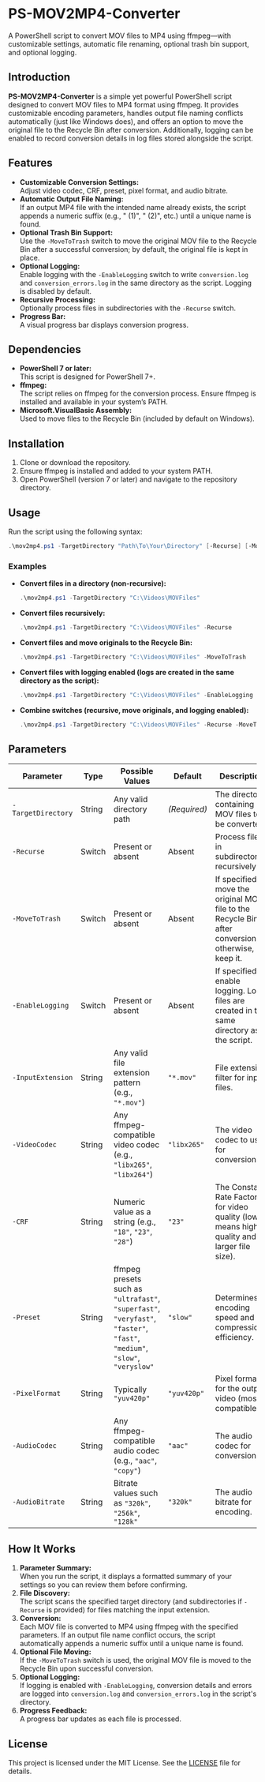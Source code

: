 # PS-MOV2MP4-Converter

A PowerShell script to convert MOV files to MP4 using ffmpeg—with customizable settings, automatic file renaming, optional trash bin support, and optional logging.

## Introduction

**PS-MOV2MP4-Converter** is a simple yet powerful PowerShell script designed to convert MOV files to MP4 format using ffmpeg. It provides customizable encoding parameters, handles output file naming conflicts automatically (just like Windows does), and offers an option to move the original file to the Recycle Bin after conversion. Additionally, logging can be enabled to record conversion details in log files stored alongside the script.

## Features

- **Customizable Conversion Settings:**  
  Adjust video codec, CRF, preset, pixel format, and audio bitrate.
- **Automatic Output File Naming:**  
  If an output MP4 file with the intended name already exists, the script appends a numeric suffix (e.g., " (1)", " (2)", etc.) until a unique name is found.
- **Optional Trash Bin Support:**  
  Use the `-MoveToTrash` switch to move the original MOV file to the Recycle Bin after a successful conversion; by default, the original file is kept in place.
- **Optional Logging:**  
  Enable logging with the `-EnableLogging` switch to write `conversion.log` and `conversion_errors.log` in the same directory as the script. Logging is disabled by default.
- **Recursive Processing:**  
  Optionally process files in subdirectories with the `-Recurse` switch.
- **Progress Bar:**  
  A visual progress bar displays conversion progress.

## Dependencies

- **PowerShell 7 or later:**  
  This script is designed for PowerShell 7+.
- **ffmpeg:**  
  The script relies on ffmpeg for the conversion process. Ensure ffmpeg is installed and available in your system’s PATH.
- **Microsoft.VisualBasic Assembly:**  
  Used to move files to the Recycle Bin (included by default on Windows).

## Installation

1. Clone or download the repository.
2. Ensure ffmpeg is installed and added to your system PATH.
3. Open PowerShell (version 7 or later) and navigate to the repository directory.

## Usage

Run the script using the following syntax:

```powershell
.\mov2mp4.ps1 -TargetDirectory "Path\To\Your\Directory" [-Recurse] [-MoveToTrash] [-EnableLogging] [other parameters]
```

### Examples

- **Convert files in a directory (non-recursive):**
  ```powershell
  .\mov2mp4.ps1 -TargetDirectory "C:\Videos\MOVFiles"
  ```

- **Convert files recursively:**
  ```powershell
  .\mov2mp4.ps1 -TargetDirectory "C:\Videos\MOVFiles" -Recurse
  ```

- **Convert files and move originals to the Recycle Bin:**
  ```powershell
  .\mov2mp4.ps1 -TargetDirectory "C:\Videos\MOVFiles" -MoveToTrash
  ```

- **Convert files with logging enabled (logs are created in the same directory as the script):**
  ```powershell
  .\mov2mp4.ps1 -TargetDirectory "C:\Videos\MOVFiles" -EnableLogging
  ```

- **Combine switches (recursive, move originals, and logging enabled):**
  ```powershell
  .\mov2mp4.ps1 -TargetDirectory "C:\Videos\MOVFiles" -Recurse -MoveToTrash -EnableLogging
  ```

## Parameters

| Parameter           | Type    | Possible Values                                                                                                     | Default     | Description                                                                                         |
|---------------------|---------|---------------------------------------------------------------------------------------------------------------------|-------------|-----------------------------------------------------------------------------------------------------|
| `-TargetDirectory`  | String  | Any valid directory path                                                                                            | *(Required)*| The directory containing MOV files to be converted.                                               |
| `-Recurse`          | Switch  | Present or absent                                                                                                   | Absent      | Process files in subdirectories recursively.                                                      |
| `-MoveToTrash`      | Switch  | Present or absent                                                                                                   | Absent      | If specified, move the original MOV file to the Recycle Bin after conversion; otherwise, keep it.   |
| `-EnableLogging`    | Switch  | Present or absent                                                                                                   | Absent      | If specified, enable logging. Log files are created in the same directory as the script.             |
| `-InputExtension`   | String  | Any valid file extension pattern (e.g., `"*.mov"`)                                                                  | `"*.mov"`   | File extension filter for input files.                                                            |
| `-VideoCodec`       | String  | Any ffmpeg-compatible video codec (e.g., `"libx265"`, `"libx264"`)                                                  | `"libx265"` | The video codec to use for conversion.                                                            |
| `-CRF`              | String  | Numeric value as a string (e.g., `"18"`, `"23"`, `"28"`)                                                            | `"23"`      | The Constant Rate Factor for video quality (lower means higher quality and larger file size).        |
| `-Preset`           | String  | ffmpeg presets such as `"ultrafast"`, `"superfast"`, `"veryfast"`, `"faster"`, `"fast"`, `"medium"`, `"slow"`, `"veryslow"` | `"slow"`    | Determines encoding speed and compression efficiency.                                             |
| `-PixelFormat`      | String  | Typically `"yuv420p"`                                                                                               | `"yuv420p"` | Pixel format for the output video (most compatible).                                              |
| `-AudioCodec`       | String  | Any ffmpeg-compatible audio codec (e.g., `"aac"`, `"copy"`)                                                         | `"aac"`     | The audio codec for conversion.                                                                   |
| `-AudioBitrate`     | String  | Bitrate values such as `"320k"`, `"256k"`, `"128k"`                                                                 | `"320k"`    | The audio bitrate for encoding.                                                                   |

## How It Works

1. **Parameter Summary:**  
   When you run the script, it displays a formatted summary of your settings so you can review them before confirming.
2. **File Discovery:**  
   The script scans the specified target directory (and subdirectories if `-Recurse` is provided) for files matching the input extension.
3. **Conversion:**  
   Each MOV file is converted to MP4 using ffmpeg with the specified parameters. If an output file name conflict occurs, the script automatically appends a numeric suffix until a unique name is found.
4. **Optional File Moving:**  
   If the `-MoveToTrash` switch is used, the original MOV file is moved to the Recycle Bin upon successful conversion.
5. **Optional Logging:**  
   If logging is enabled with `-EnableLogging`, conversion details and errors are logged into `conversion.log` and `conversion_errors.log` in the script's directory.
6. **Progress Feedback:**  
   A progress bar updates as each file is processed.

## License

This project is licensed under the MIT License. See the [LICENSE](LICENSE) file for details.
